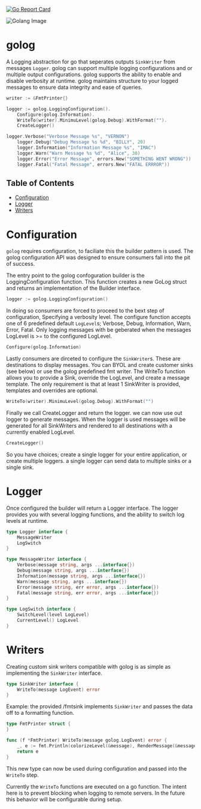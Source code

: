 [![Go Report Card](https://goreportcard.com/badge/github.com/ewilliams0305/golog)](https://goreportcard.com/report/github.com/ewilliams0305/golog)

![Golang Image](https://pkg.go.dev/static/shared/gopher/package-search-700x300.jpeg)
# golog
A Logging abstraction for go that seperates outputs ```SinkWriter```
from messages ```Logger```. golog can support multiple logging configurations 
and or multiple output configurations. golog supports the ability
to enable and disable verbosity at runtime. golog maintains structure to your logged 
messages to ensure data integrity and ease of queries. 

```go
writer := &FmtPrinter{}

logger := golog.LoggingConfiguration().
	Configure(golog.Information).
	WriteTo(writer).MinimuLevel(golog.Debug).WithFormat("").
	CreateLogger()

logger.Verbose("Verbose Message %s", "VERNON")
	logger.Debug("Debug Message %s %d", "BILLY", 20)
	logger.Information("Information Message %s", "IMAC")
	logger.Warn("Warn Message %s %d", "Alice", 30)
	logger.Error("Error Message", errors.New("SOMETHING WENT WRONG"))
	logger.Fatal("Fatal Message", errors.New("FATAL ERRROR"))

```
## Table of Contents
- [Configuration](#Configuration)
- [Logger](#Logger)
- [Writers](#Writers)

# Configuration 
`golog` requires configuration, to faciliate this the builder pattern is used. 
The golog configuration API was designed to ensure consumers fall into the pit of success. 

The entry point to the golog confoguration builder is the LoggingConfiguration function. 
This function creates a new GoLog struct and returns an implementation of the Builder interface. 
```go
logger := golog.LoggingConfiguration()
```
In doing so consumers are forced to proceed to the bext step of configuration,
Specifying a verbosity level. The configure function accepts one of 6 predefined default
`LogLevel`s; Verbose, Debug, Information, Warn, Error, Fatal. 
Only logging messages with be geberated when the messages LogLevel is >= to the configured LogLevel. 
```go
Configure(golog.Information)
```
Lastly consumers are dirceted to configure the `SinkWriter`s. 
These are destinations to display messages. You can BYOL and create customer sinks (see below) 
or use the golog predefined fmt writer. The WriteTo function allows you to 
provide a Sink, override the LogLevel, and create a message template. The only requirement 
is that at least 1 SinkWriter is provided, templates and overrides are optional. 

```go
WriteTo(writer).MinimuLevel(golog.Debug).WithFormat("")
```
Finally we call CreateLogger and return the logger. 
we can now use out logger to generate messages. When the logger is used messages will be generated for all SinkWriters
and rendered to all destinations with a currently enabled LogLevel. 
```go
CreateLogger()
```
So you have choices; create a single logger for your entire application, or create multiple loggers. a single logger 
can send data to multiple sinks or a single sink. 

# Logger
Once configured the builder will return a Logger interface. 
The logger provides you with several logging functions,
and the ability to switch log levels at runtime. 

```go
type Logger interface {
	MessageWriter
	LogSwitch
}

type MessageWriter interface {
	Verbose(message string, args ...interface{})
	Debug(message string, args ...interface{})
	Information(message string, args ...interface{})
	Warn(message string, args ...interface{})
	Error(message string, err error, args ...interface{})
	Fatal(message string, err error, args ...interface{})
}

type LogSwitch interface {
	SwitchLevel(level LogLevel)
	CurrentLevel() LogLevel
}
```

# Writers
Creating custom sink writers compatible with golog is as simple as 
implementing the `SinkWriter` interface. 

```go
type SinkWriter interface {
	WriteTo(message LogEvent) error
}
```

Example: the provided /fmtsink implements `SinkWriter`
and passes the data off to a formatting function. 
```go
type FmtPrinter struct {
}

func (f *FmtPrinter) WriteTo(message golog.LogEvent) error {
	_, e := fmt.Println(colorizeLevel(&message), RenderMessage(&message))
	return e
}
```

This new type can now be used during configuration and passed
into the `WriteTo` step. 

Currently the `WriteTo` functions are executed on a go
function. The intent here is to prevent blocking when logging to remote servers. 
In the future this behavior will be configurable during setup. 

